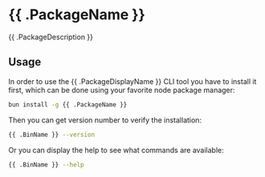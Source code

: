 # {{ .PackageName }}

{{ .PackageDescription }}

## Usage

In order to use the {{ .PackageDisplayName }} CLI tool you have to install it first, which can be done using your favorite node package manager:

```sh
bun install -g {{ .PackageName }}
```

Then you can get version number to verify the installation:

```sh
{{ .BinName }} --version
```

Or you can display the help to see what commands are available:

```sh
{{ .BinName }} --help
```
